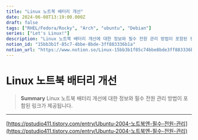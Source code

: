 ```yaml
---
title: "Linux 노트북 배터리 개선"
date: 2024-06-08T13:19:00.000Z
draft: false
tags: ["RHEL/Fedora/Rocky", "Arch", "ubuntu", "Debian"]
series: ["Let's Linux!"]
description: "Linux 노트북 배터리 개선에 대한 정보와 필수 전원 관리 방법이 포함된 링크가 제공됩니다."
notion_id: "15bb3b1f-85c7-4bbe-8bde-3ff883336b1a"
notion_url: "https://www.notion.so/Linux-15bb3b1f85c74bbe8bde3ff883336b1a"
---
```


# Linux 노트북 배터리 개선

> **Summary**
> Linux 노트북 배터리 개선에 대한 정보와 필수 전원 관리 방법이 포함된 링크가 제공됩니다.

---

[https://pstudio411.tistory.com/entry/Ubuntu-2004-노트북엔-필수-전원-관리](https://pstudio411.tistory.com/entry/Ubuntu-2004-노트북엔-필수-전원-관리)

